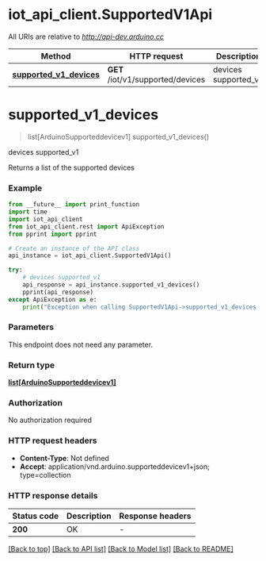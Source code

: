 # iot_api_client.SupportedV1Api

All URIs are relative to *http://api-dev.arduino.cc*

Method | HTTP request | Description
------------- | ------------- | -------------
[**supported_v1_devices**](SupportedV1Api.md#supported_v1_devices) | **GET** /iot/v1/supported/devices | devices supported_v1


# **supported_v1_devices**
> list[ArduinoSupporteddevicev1] supported_v1_devices()

devices supported_v1

Returns a list of the supported devices

### Example

```python
from __future__ import print_function
import time
import iot_api_client
from iot_api_client.rest import ApiException
from pprint import pprint

# Create an instance of the API class
api_instance = iot_api_client.SupportedV1Api()

try:
    # devices supported_v1
    api_response = api_instance.supported_v1_devices()
    pprint(api_response)
except ApiException as e:
    print("Exception when calling SupportedV1Api->supported_v1_devices: %s\n" % e)
```

### Parameters
This endpoint does not need any parameter.

### Return type

[**list[ArduinoSupporteddevicev1]**](ArduinoSupporteddevicev1.md)

### Authorization

No authorization required

### HTTP request headers

 - **Content-Type**: Not defined
 - **Accept**: application/vnd.arduino.supporteddevicev1+json; type=collection

### HTTP response details
| Status code | Description | Response headers |
|-------------|-------------|------------------|
**200** | OK |  -  |

[[Back to top]](#) [[Back to API list]](../README.md#documentation-for-api-endpoints) [[Back to Model list]](../README.md#documentation-for-models) [[Back to README]](../README.md)

